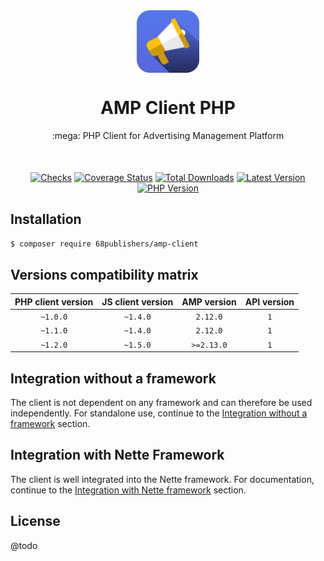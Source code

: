 <div align="center" style="text-align: center; margin-bottom: 50px">
<img src="docs/images/logo.png" alt="AMP Client PHP Logo" align="center" width="100">
<h1>AMP Client PHP</h1>
<p>:mega: PHP Client for Advertising Management Platform</p>
</div>

<p align="center">
<a href="https://github.com/68publishers/amp-client-php/actions"><img alt="Checks" src="https://badgen.net/github/checks/68publishers/amp-client-php/main"></a>
<a href="https://coveralls.io/github/68publishers/amp-client-php?branch=main"><img alt="Coverage Status" src="https://coveralls.io/repos/github/68publishers/amp-client-php/badge.svg?branch=main"></a>
<a href="https://packagist.org/packages/68publishers/amp-client"><img alt="Total Downloads" src="https://badgen.net/packagist/dt/68publishers/amp-client"></a>
<a href="https://packagist.org/packages/68publishers/amp-client"><img alt="Latest Version" src="https://badgen.net/packagist/v/68publishers/amp-client"></a>
<a href="https://packagist.org/packages/68publishers/amp-client"><img alt="PHP Version" src="https://badgen.net/packagist/php/68publishers/amp-client"></a>
</p>

## Installation

```sh
$ composer require 68publishers/amp-client
```

## Versions compatibility matrix

| PHP client version | JS client version | AMP version | API version |
|:------------------:|:-----------------:|:-----------:|:-----------:|
|      `~1.0.0`      |     `~1.4.0`      |  `2.12.0`   |     `1`     |
|      `~1.1.0`      |     `~1.4.0`      |  `2.12.0`   |     `1`     |
|      `~1.2.0`      |     `~1.5.0`      | `>=2.13.0`  |     `1`     |

## Integration without a framework

The client is not dependent on any framework and can therefore be used independently.
For standalone use, continue to the [Integration without a framework](docs/integration-without-framework.md) section.

## Integration with Nette Framework

The client is well integrated into the Nette framework.
For documentation, continue to the [Integration with Nette framework](docs/integration-with-nette-framework.md) section.

## License

@todo
